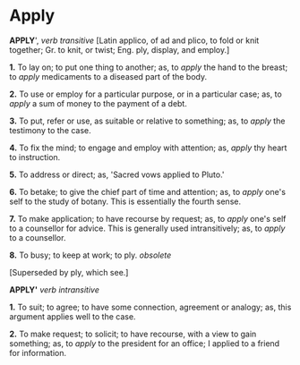 # Apply

**APPLY**', _verb transitive_ \[Latin applico, of ad and plico, to fold or knit together; Gr. to knit, or twist; Eng. ply, display, and employ.\]

**1.** To lay on; to put one thing to another; as, to _apply_ the hand to the breast; to _apply_ medicaments to a diseased part of the body.

**2.** To use or employ for a particular purpose, or in a particular case; as, to _apply_ a sum of money to the payment of a debt.

**3.** To put, refer or use, as suitable or relative to something; as, to _apply_ the testimony to the case.

**4.** To fix the mind; to engage and employ with attention; as, _apply_ thy heart to instruction.

**5.** To address or direct; as, 'Sacred vows applied to Pluto.'

**6.** To betake; to give the chief part of time and attention; as, to _apply_ one's self to the study of botany. This is essentially the fourth sense.

**7.** To make application; to have recourse by request; as, to _apply_ one's self to a counsellor for advice. This is generally used intransitively; as, to _apply_ to a counsellor.

**8.** To busy; to keep at work; to ply. _obsolete_

\[Superseded by ply, which see.\]

**APPLY'** _verb intransitive_

**1.** To suit; to agree; to have some connection, agreement or analogy; as, this argument applies well to the case.

**2.** To make request; to solicit; to have recourse, with a view to gain something; as, to _apply_ to the president for an office; I applied to a friend for information.
